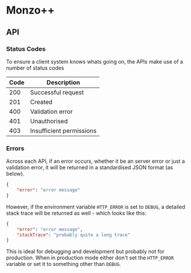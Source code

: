 # Monzo++

## API

### Status Codes

To ensure a client system knows whats going on, the APIs make use of a number of status codes

| Code | Description              |
| ---- | ------------------------ |
| 200  | Successful request       |
| 201  | Created                  |
| 400  | Validation error         |
| 401  | Unauthorised             |
| 403  | Insufficient permissions |

### Errors

Across each API, if an error occurs, whether it be an server error or just a validation error, it will be returned in a standardised JSON format (as below).

```json
{
	"error": "error message"
}
```

However, if the environment variable `HTTP_ERROR` is set to `DEBUG`, a detailed stack trace will be returned as well - which looks like this:

```json
{
	"error": "error message",
	"stackTrace": "probably quite a long trace"
}
```

This is ideal for debugging and development but probably not for production. When in production mode either don't set the `HTTP_ERROR` variable or set it to something other than `DEBUG`.

